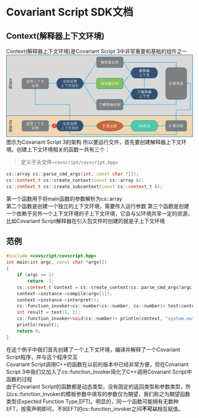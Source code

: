 # Covariant Script SDK文档
## Context(解释器上下文环境)
Context(解释器上下文环境)是Covariant Script 3中非常重要和基础的组件之一  
![](./framework.png)  
图示为Covariant Script 3的架构
所以要运行文件，首先要创建解释器上下文环境。创建上下文环境相关的函数一共有三个：
> 定义于头文件`<covscript/covscript.hpp>`

```c++
cs::array cs::parse_cmd_args(int, const char *[]);
cs::context_t cs::create_context(const cs::array &);
cs::context_t cs::create_subcontext(const cs::context_t &);
```
第一个函数用于将main函数的参数解析为cs::array  
第二个函数是创建一个独立的上下文环境，需要传入运行参数
第三个函数是创建一个依赖于另外一个上下文环境的子上下文环境，它会与父环境共享一定的资源，比如Covariant Script解释器在引入包文件时创建的就是子上下文环境

## 范例
```c++
#include <covscript/covscript.hpp>
int main(int argc, const char *argv[])
{
    if (argc <= 1)
        return -1;
    cs::context_t context = cs::create_context(cs::parse_cmd_args(argc - 1, argv + 1));
    context->instance->compile(argv[1]);
    context->instance->interpret();
    cs::function_invoker<cs::number(cs::number, cs::number)> test(context, "test");
    int result = test(1, 2);
    cs::function_invoker<void(cs::number)> println(context, "system.out.println");
    println(result);
    return 0;
}
```
在这个例子中我们首先创建了一个上下文环境，编译并解释了一个Covariant Script程序，并与这个程序交互  
Covariant Script调用C++的函数在以前的版本中已经非常方便，但在Covariant Script 3中我们又加入了cs::function_invoker简化了C++调用Covariant Script中函数的过程  
由于Covariant Script的函数都是动态类型，没有固定的返回类型和参数类型，所以cs::function_invoker的模板参数中填写的参数仅为期望，我们称之为期望函数类型(Expected Function Type,EFT)。明显的，同一个函数可能拥有无数种EFT，按需声明即可。不同EFT的cs::function_invoker之间**不可以**相互赋值。